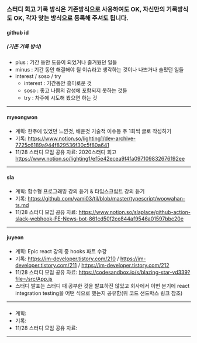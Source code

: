 ### 스터디 회고 기록 방식은 기존방식으로 사용하여도 OK, 자신만의 기록방식도 OK, 각자 맞는 방식으로 등록해 주셔도 됩니다.

#### github id
##### (기존 기록 방식)
- plus : 기간 동안 도움이 되었거나 즐거웠던 일들  
- minus : 기간 동안 해결해야 될 이슈라고 생각하는 것이나 나쁘거나 슬펐던 일들  
- interest / soso / try  
  - interest : 기간동안 흥미로운 것
  - soso : 좋고 나쁨의 감성에 포함되지 못하는 것들
  - try : 차주에 시도해 봤으면 하는 것
---

#### myeongwon

- 계획: 한주에 있었던 느낀것, 배운것 기술적 이슈등 주 1회씩 글로 작성하기 
- 기록: https://www.notion.so/lighting1/dev-archive-7725c6189a944f829536f30c5f80a641
- 11/28 스터디 모임 공유 자료: 2020스터디 회고 https://www.notion.so/lighting1/ef5e42ecea9f4fa097109832676192ee

---

#### sla

- 계획: 함수형 프로그래밍 강의 듣기 & 타입스크립트 강의 듣기
- 기록: https://github.com/yami03/til/blob/master/typescript/woowahan-ts.md
- 11/28 스터디 모임 공유 자료: https://www.notion.so/slaplace/github-action-slack-webhook-FE-News-bot-861cd50f2ce844af9546a01597bbc20e

---

#### juyeon

- 계획: Epic react 강의 중 hooks 파트 수강
- 기록: https://im-developer.tistory.com/210 / https://im-developer.tistory.com/211 / https://im-developer.tistory.com/212
- 11/28 스터디 모임 공유 자료: https://codesandbox.io/s/blazing-star-vd339?file=/src/App.js
- 스터디 발표는 스터디 때 공부한 것을 발표하진 않았고 회사에서 이번 분기에 react integration testing을 어떤 식으로 했는지 공유함(위 코드 샌드박스 링크 참조)

---

#### 

- 계획: 
- 기록: 
- 11/28 스터디 모임 공유 자료: 

---
